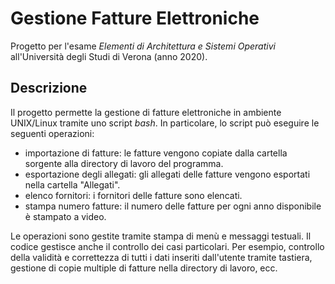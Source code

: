 # Gestione Fatture Elettroniche

Progetto per l'esame *Elementi di Architettura e Sistemi Operativi* all'Università degli Studi di Verona (anno 2020).

## Descrizione
Il progetto permette la gestione di fatture elettroniche in ambiente UNIX/Linux tramite uno script *bash*.
In particolare, lo script può eseguire le seguenti operazioni:
- importazione di fatture: le fatture vengono copiate dalla cartella sorgente alla directory di lavoro del programma.
- esportazione degli allegati: gli allegati delle fatture vengono esportati nella cartella "Allegati".
- elenco fornitori: i fornitori delle fatture sono elencati.
- stampa numero fatture: il numero delle fatture per ogni anno disponibile è stampato a video.


Le operazioni sono gestite tramite stampa di menù e messaggi testuali. Il codice gestisce anche il controllo dei casi particolari. Per esempio, controllo della validità e correttezza di tutti i dati inseriti dall'utente tramite tastiera, gestione di copie multiple di fatture nella directory di lavoro, ecc.
